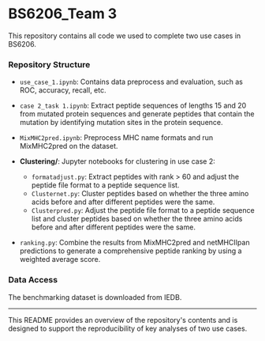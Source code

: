 # BS6206_Team 3

This repository contains all code we used to complete two use cases in BS6206.

### Repository Structure

- `use_case_1.ipynb`: Contains data preprocess and evaluation, such as ROC, accuracy, recall, etc.

- `case 2_task 1.ipynb`: Extract peptide sequences of lengths 15 and 20 from mutated protein sequences and generate peptides that contain the mutation by identifying mutation sites in the protein sequence.

- `MixMHC2pred.ipynb`: Preprocess MHC name formats and run MixMHC2pred on the dataset.

- **Clustering/**: Jupyter notebooks for clustering in use case 2:
  - `formatadjust.py`: Extract peptides with rank > 60 and adjust the peptide file format to a peptide sequence list.
  - `Clusternet.py`: Cluster peptides based on whether the three amino acids before and after different peptides were the same.
  - `Clusterpred.py`: Adjust the peptide file format to a peptide sequence list and cluster peptides based on whether the three amino acids before and after different peptides were the same.

- `ranking.py`: Combine the results from MixMHC2pred and netMHCIIpan predictions to generate a comprehensive peptide ranking by using a weighted average score.

### Data Access
The benchmarking dataset is downloaded from IEDB.

---

This README provides an overview of the repository's contents and is designed to support the reproducibility of key analyses of two use cases.
